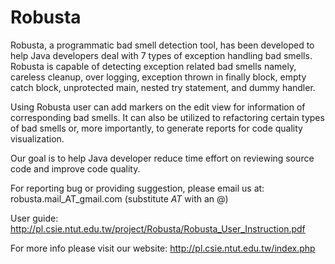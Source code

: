 Robusta
=======

Robusta, a programmatic bad smell detection tool, has been developed to help Java developers deal with 7 types of exception handling bad smells. Robusta is capable of detecting exception related bad smells namely, careless cleanup, over logging, exception thrown in finally block, empty catch block, unprotected main, nested try statement, and dummy handler.

Using Robusta user can add markers on the edit view for information of corresponding bad smells. It can also be utilized to refactoring certain types of bad smells or, more importantly, to generate reports for code quality visualization.

Our goal is to help Java developer reduce time effort on reviewing source code and improve code quality.

For reporting bug or providing suggestion, please email us at:
robusta.mail_AT_gmail.com (substitute _AT_ with an @)

User guide:
http://pl.csie.ntut.edu.tw/project/Robusta/Robusta_User_Instruction.pdf

For more info please visit our website:
http://pl.csie.ntut.edu.tw/index.php

